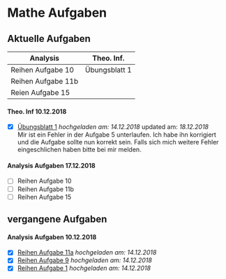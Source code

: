 # Mathe Aufgaben
## Aktuelle Aufgaben
__Analysis__ | __Theo. Inf.__
------------ |-------------
Reihen Aufgabe 10 | Übungsblatt 1
Reihen Aufgabe 11b|
Reien Aufgabe 15   |
#### Theo. Inf 10.12.2018

-[x] [Übungsblatt 1](/theoretische%20Informatik/pdf/%C3%9Cbungsblatt1.pdf) *hochgeladen am: 14.12.2018* updated am: *18.12.2018*<br />
Mir ist ein Fehler in der Aufgabe 5 unterlaufen. Ich habe ihn korrigiert und die Aufgabe sollte nun korrekt sein. Falls sich mich weitere Fehler
eingeschlichen haben bitte bei mir melden.

#### Analysis Aufgaben 17.12.2018

-[ ] Reihen Aufgabe 10 <br />
-[ ] Reihen Aufgabe 11b <br />
-[ ] Reihen Aufgabe 15 <br />

## vergangene Aufgaben

#### Analysis Aufgaben 10.12.2018

-[x] [Reihen Aufgabe 11a](/Analysis/pdf/Reihen/Aufgabe11/Aufgabe11a.pdf) *hochgeladen am: 14.12.2018*<br />
-[x] [Reihen Aufgabe 9](/Analysis/pdf/Reihen/Aufgabe9.pdf) *hochgeladen am: 14.12.2018*<br />
-[x] [Reihen Aufgabe 1](/Analysis/pdf/Reihen/Aufgabe1.pdf) *hochgeladen am: 14.12.2018*<br />
